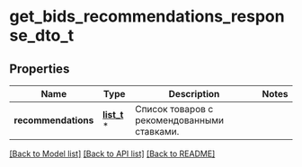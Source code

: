 # get_bids_recommendations_response_dto_t

## Properties
Name | Type | Description | Notes
------------ | ------------- | ------------- | -------------
**recommendations** | [**list_t**](sku_bid_recommendation_item_dto.md) \* | Список товаров с рекомендованными ставками. | 

[[Back to Model list]](../README.md#documentation-for-models) [[Back to API list]](../README.md#documentation-for-api-endpoints) [[Back to README]](../README.md)


